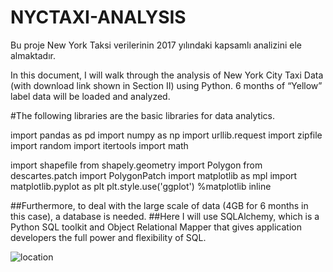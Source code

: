 # NYCTAXI-ANALYSIS
Bu proje New York Taksi verilerinin 2017 yılındaki kapsamlı analizini ele almaktadır.


In this document, I will walk through the analysis of New York City Taxi Data (with download link shown in Section II) using Python. 6 months of “Yellow” label data will be loaded and analyzed.


#The following libraries are the basic libraries for data analytics.

import pandas as pd
import numpy as np
import urllib.request
import zipfile
import random
import itertools
import math

import shapefile
from shapely.geometry import Polygon
from descartes.patch import PolygonPatch
import matplotlib as mpl
import matplotlib.pyplot as plt
plt.style.use('ggplot')
%matplotlib inline

##Furthermore, to deal with the large scale of data (4GB for 6 months in this case), a database is needed. 
##Here I will use SQLAlchemy, which is a Python SQL toolkit and Object Relational Mapper that gives application developers the full power and flexibility of SQL.


![location](https://user-images.githubusercontent.com/44877995/120295466-d1465b80-c2cf-11eb-8e67-d2f5f6ba2d47.JPG)




